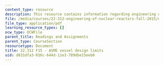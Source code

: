 ```yaml
---
content_type: resource
description: This resource contains information regarding engineering of nuclear reactors.
file: /media/courses/22-312-engineering-of-nuclear-reactors-fall-2015/d831dfa3016c644d11e3789dbe15eeb0_MIT22_312F15_asme_vdl.pdf
file_type: application/pdf
learning_resource_types: []
ocw_type: OCWFile
parent_title: Readings and Assignments
parent_type: CourseSection
resourcetype: Document
title: 22.312 F15 - ASME vessel design limits
uid: d831dfa3-016c-644d-11e3-789dbe15eeb0
---
```

